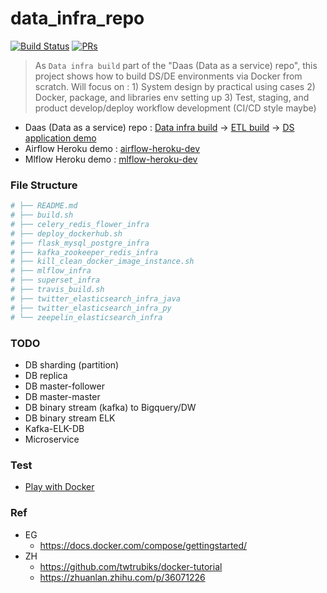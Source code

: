 # data_infra_repo
[![Build Status](https://travis-ci.org/yennanliu/data_infra_repo.svg?branch=master)](https://travis-ci.org/yennanliu/data_infra_repo)
[![PRs](https://img.shields.io/badge/PRs-welcome-6574cd.svg)](https://github.com/yennanliu/data_infra_repo/pulls)

> As `Data infra build` part of the "Daas (Data as a service) repo", this project shows how to build DS/DE environments via Docker from scratch. Will focus on : 1) System design by practical using cases 2) Docker, package, and libraries env setting up 3) Test, staging, and product develop/deploy workflow development (CI/CD style maybe)

* Daas (Data as a service) repo :  [Data infra build](https://github.com/yennanliu/data_infra_repo) -> [ETL build](https://github.com/yennanliu/XJob) -> [DS application demo](https://github.com/yennanliu/analysis)
* Airflow Heroku demo : [airflow-heroku-dev](https://github.com/yennanliu/airflow-heroku-dev)
* Mlflow Heroku demo : [mlflow-heroku-dev](https://github.com/yennanliu/mlflow-heroku-dev)

### File Structure 
```bash
# ├── README.md
# ├── build.sh
# ├── celery_redis_flower_infra
# ├── deploy_dockerhub.sh
# ├── flask_mysql_postgre_infra
# ├── kafka_zookeeper_redis_infra
# ├── kill_clean_docker_image_instance.sh
# ├── mlflow_infra
# ├── superset_infra
# ├── travis_build.sh
# ├── twitter_elasticsearch_infra_java
# ├── twitter_elasticsearch_infra_py
# └── zeepelin_elasticsearch_infra
```

### TODO 
- DB sharding (partition)
- DB replica
- DB master-follower
- DB master-master 
- DB binary stream (kafka) to Bigquery/DW
- DB binary stream ELK
- Kafka-ELK-DB
- Microservice

### Test 
- [Play with Docker](https://labs.play-with-docker.com/)

### Ref 
- EG
	- https://docs.docker.com/compose/gettingstarted/
- ZH 
	- https://github.com/twtrubiks/docker-tutorial
	- https://zhuanlan.zhihu.com/p/36071226
